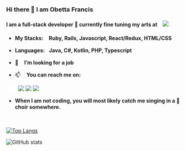 ### Hi there 👋 I am Obetta Francis

#### I am a full-stack developer 🌱 currently fine tuning my arts at ![l](./line.png) ![](https://img.shields.io/badge/Microverse-blueviolet)

- **My Stacks: ![](./line.png) Ruby, Rails, Javascript, React/Redux, HTML/CSS**
- **Languages:![](./line.png) Java, C#, Kotlin, PHP, Typescript**

- 🤔 ![l](./line.png) **I’m looking for a job**

- 📫 ![l](./line.png) **You can reach me on:**

![](./line.png)![](./line.png)![](./line.png)![](./line.png)[![](https://img.shields.io/badge/GitHub-100000?style=for-the-badge&logo=github&logoColor=white)](https://github.com/chasscepts) [![](https://img.shields.io/badge/Twitter-1DA1F2?style=for-the-badge&logo=twitter&logoColor=white)](https://twitter.com/chasscepts) [![](https://img.shields.io/badge/LinkedIn-0077B5?style=for-the-badge&logo=linkedin&logoColor=white)](https://www.linkedin.com/in/chasscepts/)

- **When I am not coding, you will most likely catch me singing in a 💬 choir somewhere.**

![l](./line.png)

[![Top Langs](https://github-readme-stats.vercel.app/api/top-langs/?username=chasscepts)](https://github.com/chasscepts/github-readme-stats)

![GitHub stats](https://github-readme-stats.vercel.app/api?username=chasscepts&show_icons=true)


<!--
**chasscepts/chasscepts** is a ✨ _special_ ✨ repository because its `README.md` (this file) appears on your GitHub profile.

Here are some ideas to get you started:


-->
